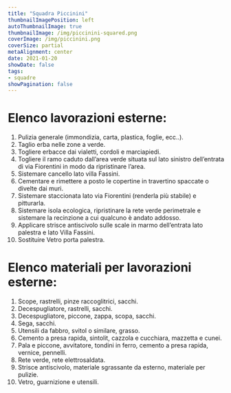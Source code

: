 ```yaml
---
title: "Squadra Piccinini"
thumbnailImagePosition: left
autoThumbnailImage: true
thumbnailImage: /img/piccinini-squared.png
coverImage: /img/piccinini.png
coverSize: partial
metaAlignment: center
date: 2021-01-20
showDate: false
tags:
- squadre
showPagination: false
---
```


# Elenco lavorazioni esterne:

1. Pulizia generale (immondizia, carta, plastica, foglie, ecc..).
2. Taglio erba nelle zone a verde.
3. Togliere erbacce dai vialetti, cordoli e marciapiedi.
4. Togliere il ramo caduto dall’area verde situata sul lato sinistro dell’entrata di via Fiorentini in modo da ripristinare l’area.
5. Sistemare cancello lato villa Fassini.
6. Cementare e rimettere a posto le copertine in travertino spaccate o divelte dai muri.
7. Sistemare staccionata lato via Fiorentini (renderla più stabile) e pitturarla.
8. Sistemare isola ecologica, ripristinare la rete verde perimetrale e sistemare la recinzione a cui qualcuno è andato addosso.
9. Applicare strisce antiscivolo sulle scale in marmo dell’entrata lato palestra e lato Villa Fassini.
10. Sostituire Vetro porta palestra.

# Elenco materiali per lavorazioni esterne:

1. Scope, rastrelli, pinze raccoglitrici, sacchi.
2. Decespugliatore, rastrelli, sacchi.
3. Decespugliatore, piccone, zappa, scopa, sacchi.
4. Sega, sacchi.
5. Utensili da fabbro, svitol o similare, grasso.
6. Cemento a presa rapida, sintolit, cazzola e cucchiara, mazzetta e cunei.
7. Pala e piccone, avvitatore, tondini in ferro, cemento a presa rapida, vernice, pennelli.
8. Rete verde, rete elettrosaldata.
9. Strisce antiscivolo, materiale sgrassante da esterno, materiale per pulizie.
10. Vetro, guarnizione e utensili.

